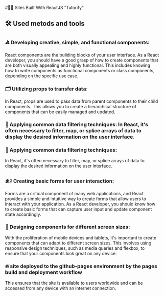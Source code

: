 #👩‍💻 Sites Built With ReactJS "Tutorify"

## 🛠️ Used metods and tools

### ⛳️ Developing creative, simple, and functional components: 

React components are the building blocks of your user interface. As a React developer, you should have a good grasp of how to create components that are both visually appealing and highly functional. This includes knowing how to write components as functional components or class components, depending on the specific use case.

### 🗂️ Utilizing props to transfer data: 

In React, props are used to pass data from parent components to their child components. This allows you to create a hierarchical structure of components that can be easily managed and updated. 

### 🚀 Applying common data filtering techniques: In React, it's often necessary to filter, map, or splice arrays of data to display the desired information on the user interface. 

### 📎 Applying common data filtering techniques: 

In React, it's often necessary to filter, map, or splice arrays of data to display the desired information on the user interface. 

### ⛹️‍♀️ Creating basic forms for user interaction: 

Forms are a critical component of many web applications, and React provides a simple and intuitive way to create forms that allow users to interact with your application. As a React developer, you should know how to create basic forms that can capture user input and update component state accordingly.

### 📱 Designing components for different screen sizes: 

With the proliferation of mobile devices and tablets, it's important to create components that can adapt to different screen sizes. This involves using responsive design techniques, such as media queries and flexbox, to ensure that your components look great on any device.

### 🔥 site deployed to the github-pages environment by the pages build and deployment workflow

This ensures that the site is available to users worldwide and can be accessed from any device with an internet connection.
